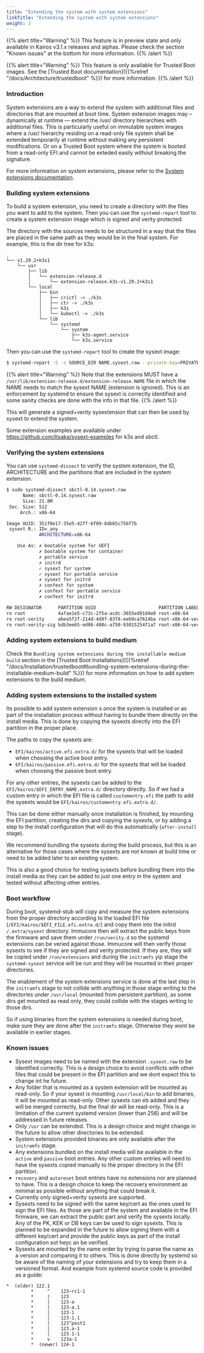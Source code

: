 ```yaml
---
title: "Extending the system with system extensions"
linkTitle: "Extending the system with system extensions"
weight: 3
---
```



{{% alert title="Warning" %}}
This feature is in preview state and only available in Kairos v3.1.x releases and alphas.
Please check the section "Known issues" at the bottom for more information.
{{% /alert %}}


{{% alert title="Warning" %}}
This feature is only available for Trusted Boot images. See the [Trusted Boot documentation]({{%relref "/docs/Architecture/trustedboot" %}}) for more information.
{{% /alert %}}

### Introduction

System extensions are a way to extend the system with additional files and directories that are mounted at boot time. System extension images may – dynamically at runtime — extend the /usr/ directory hierarchies with additional files. This is particularly useful on immutable system images where a /usr/ hierarchy residing on a read-only file system shall be extended temporarily at runtime without making any persistent modifications.
Or on a Trusted Boot system where the system is booted from a read-only EFI and cannot be exteded easily without breaking the signature.

For more information on system extensions, please refer to the [System extensions documentation](https://www.freedesktop.org/software/systemd/man/latest/systemd-sysext.html).


### Building system extensions

To build a system extension, you need to create a directory with the files you want to add to the system. Then you can use the `systemd-repart` tool to create a system extension image which is signed and verity protected.

The directory with the sources needs to be structured in a way that the files are placed in the same path as they would be in the final system. For example, this is the dir tree for k3s:
```text
.
└── v1.29.2+k3s1
    └── usr
        ├── lib
        │   └── extension-release.d
        │       └── extension-release.k3s-v1.29.2+k3s1
        └── local
            ├── bin
            │   ├── crictl -> ./k3s
            │   ├── ctr -> ./k3s
            │   ├── k3s
            │   └── kubectl -> ./k3s
            └── lib
                └── systemd
                    └── system
                        ├── k3s-agent.service
                        └── k3s.service
```

Then you can use the `systemd-repart` tool to create the sysext image:
```bash
$ systemd-repart -S -s SOURCE_DIR NAME.sysext.raw --private-key=PRIVATE_KEY --certificate=CERTIFICATE       
```

{{% alert title="Warning" %}}
Note that the extensions MUST have a `/usr/lib/extension-release.d/extension-release.NAME` file in which the NAME needs to match the sysext NAME (extension is ignored). This is an enforcement by systemd to ensure the sysext is correctly identified and some sanity checks are done with the info in that file.
{{% /alert %}}

This will generate a signed+verity sysextension that can then be used by sysext to extend the system.

Some extension examples are available under https://github.com/Itxaka/sysext-examples for k3s and sbctl.


### Verifying the system extensions


You can use `systemd-dissect` to verify the system extension, the ID, ARCHITECTURE and the partitions that are included in the system extension.

```bash
$ sudo systemd-dissect sbctl-0.14.sysext.raw
      Name: sbctl-0.14.sysext.raw
      Size: 21.0M
 Sec. Size: 512
     Arch.: x86-64

Image UUID: 351f0e17-35e5-42ff-bf09-8db65c756f7b
 sysext R.: ID=_any
            ARCHITECTURE=x86-64

    Use As: ✗ bootable system for UEFI
            ✗ bootable system for container
            ✗ portable service
            ✗ initrd
            ✓ sysext for system
            ✓ sysext for portable service
            ✗ sysext for initrd
            ✗ confext for system
            ✗ confext for portable service
            ✗ confext for initrd

RW DESIGNATOR      PARTITION UUID                       PARTITION LABEL        FSTYPE                AR>
ro root            4afae1e5-c73c-2f5a-acdc-3655ed91d4e0 root-x86-64            erofs                 x8>
ro root-verity     abea5f2f-214d-4d9f-83f8-ee69ca7614ba root-x86-64-verity     DM_verity_hash        x8>
ro root-verity-sig bdb3ee65-ed86-480c-a750-93015254f1a7 root-x86-64-verity-sig verity_hash_signature x8>
```


### Adding system extensions to build medium

Check the `Bundling system extensions during the installable medium build` section in the [Trusted Boot Installations]({{%relref "/docs/Installation/trustedboot#bundling-system-extensions-during-the-installable-medium-build" %}}) for more information on how to add system extensions to the build medium.


### Adding system extensions to the installed system

Its possible to add system extension s once the system is installed or as part of the installation process without having to bundle them directly on the install media. This is done by copying the sysexts directly into the EFI partition in the proper place.

The paths to copy the sysexts are:
- `EFI/kairos/active.efi.extra.d/` for the sysexts that will be loaded when choosing the active boot entry.
- `EFI/kairos/passive.efi.extra.d/` for the sysexts that will be loaded when choosing the passive boot entry.

For any other entries, the sysexts can be added to the `EFI/kairos/$EFI_ENTRY_NAME.extra.d/` directory directly. So if we had a custom entry in which the EFI file is called `customentry.efi` the path to add the sysexts would be `EFI/kairos/customentry.efi.extra.d/`.

This can be done either manually once installation is finished, by mounting the EFI partition, creating the dirs and copying the sysexts, or by adding a step to the install configuration that will do this automatically (`after-install` stage).

We recommend bundling the sysexts during the build process, but this is an alternative for those cases where the sysexts are not known at build time or need to be added later to an existing system.

This is also a good choice for testing sysexts before bundling them into the install media as they can be added to just one entry in the system and tested without affecting other entries.


### Boot workflow

During boot, systemd-stub will copy and measure the system extensions from the proper directory according to the loaded EFI file (`/EFI/kairos/$EFI_FILE.efi.extra.d/`) and copy them into the initrd `/.extra/sysext` directory.
Immucore then will extract the public keys from the firmware and save them under `/run/verity.d` so the systemd extensions can be veried against those.
Immucore will then verify those sysexts to see if they are signed and verity protected. If they are, they will be copied under `/run/extensions` and during the `initramfs` yip stage the `systemd-sysext` service will be run and they will be mounted in their proper directories.

The enablement of the system extensions service is done at the last step in the `initramfs` stage to not collide with anything in those stage writing to the directories under `/usr/local` (mounted from persistent partition), as some dirs get mounted as read only, they could collide with the stages writing to those dirs.

So if using binaries from the system extensions is needed during boot, make sure they are done after the `initramfs` stage. Otherwise they wont be available in earlier stages.


### Known issues

- Sysext images need to be named with the extension `.sysext.raw` to be identified correctly. This is a design choice to avoid conflicts with other files that could be present in the EFI partition and we dont expect this to change int he future.
- Any folder that is mounted as a system extension will be mounted as read-only. So if your sysext is mounting `/usr/local/bin` to add binaries, it will be mounted as read-only. Other sysexts can eb added and they will be merged correctly, but the final dir will be read-only. This is a limitation of the current systemd version (lower than 256) and will be addressed in future releases.
- Only `/usr` can be extended. This is a design choice and might change in the future to allow other directories to be extended.
- System extensions provided binaries are only available after the `initramfs` stage.
- Any extensions bundled on the install media will be available in the `active` and `passive` boot entries. Any other custom entries will need to have the sysexts copied manually to the proper directory in the EFI partition.
- `recovery` and `autoreset` boot entries have no extensions nor are planned to have. This is a design choice to keep the recovery environment as minimal as possible without anything that could break it.
- Currently only signed+verity sysexts are supported.
- Sysexts need to be signed with the same key/cert as the ones used to sign the EFI files. As those are part of the system and available in the EFI firmware, we can extract the public part and verify the sysexts locally. Any of the PK, KEK or DB keys can be used to sign sysexts. This is planned to be expanded in the future to allow signing them with a different key/cert and provide the public keys as part of the install configuration sot heyc an be verified.
- Sysexts are mounted by the name order by trying to parse the name as a version and comparing it to others. This is done directly by systemd so be aware of the naming of your extensions and try to keep them in a versioned format. And example from systemd source code is provided as a guide:
```text
*  (older) 122.1
         *     ^    123~rc1-1
         *     |    123
         *     |    123-a
         *     |    123-a.1
         *     |    123-1
         *     |    123-1.1
         *     |    123^post1
         *     |    123.a-1
         *     |    123.1-1
         *     v    123a-1
         *  (newer) 124-1
```